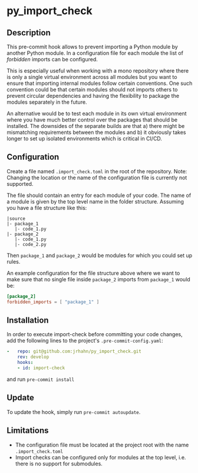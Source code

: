 # py_import_check

## Description
This pre-commit hook allows to prevent importing a Python module by another
Python module. In a configuration file for each module the list of *forbidden*
imports can be configured.

This is especially useful when working with a mono repository where there is only
a single virtual environment across all modules but you want to ensure that
importing internal modules follow certain conventions. One such convention could be
that certain modules should not imports others to prevent circular dependencies and
having the flexibility to package the modules separately in the future.

An alternative would be to test each module in its own virtual environment where
you have much better control over the packages that should be installed.
The downsides of the separate builds are that a) there might be mismatching requirements
between the modules and b) it obviously takes longer to set up isolated environments
which is critical in CI/CD.

## Configuration
Create a file named ``.import_check.toml`` in the root of the repository.
Note: Changing the location or the name of the configuration file is currently not supported.

The file should contain an entry for each module of your code. The name of a module is
given by the top level name in the folder structure.
Assuming you have a file structure like this:
```
|source
|- package_1
   |- code_1.py
|- package_2
   |- code_1.py
   |- code_2.py
```
Then ``package_1`` and ``package_2`` would be modules for which you could set up rules.

An example configuration for the file structure above where we want to make sure that
no single file inside ``package_2`` imports from ``package_1`` would be:
```toml
[package_2]
forbidden_imports = [ "package_1" ]
```

## Installation
In order to execute import-check before committing your code changes, add the following
lines to the project's ``.pre-commit-config.yaml``:
```yaml
-   repo: git@github.com:jrhahn/py_import_check.git
    rev: develop
    hooks:
    - id: import-check
```
and run ``pre-commit install``


## Update
To update the hook, simply run ``pre-commit autoupdate``.


## Limitations
- The configuration file must be located at the project root with the name
  ``.import_check.toml``
- Import checks can be configured only for modules at the top level, i.e. there is no support for submodules.
